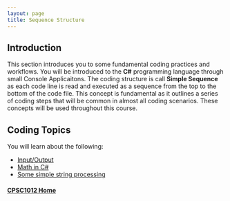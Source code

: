 ```yaml
---
layout: page
title: Sequence Structure
---
```


## Introduction
This section introduces you to some fundamental coding practices and workflows. You will be introduced to the **C#** programming language through small Console Applicaitons. The coding structure is call **Simple Sequence** as each code line is read and executed as a sequence from the top to the bottom of the code file. This concept is fundamental as it outlines a series of coding steps that will be common in almost all coding scenarios. These concepts will be used throughout this course.

## Coding Topics
You will learn about the following:
* [Input/Output](input-output.md)
* [Math in C#](arithmetic.md)
* [Some simple string processing](strings.md)

#### [CPSC1012 Home](../)